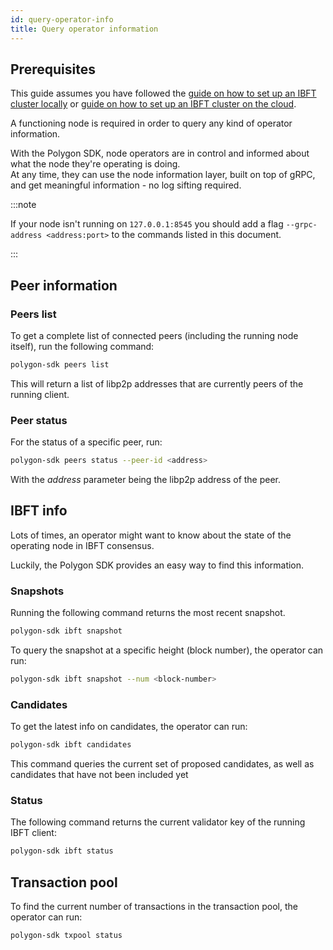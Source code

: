 ```yaml
---
id: query-operator-info
title: Query operator information
---
```


## Prerequisites

This guide assumes you have followed the [guide on how to set up an IBFT cluster locally](/docs/get-started/set-up-ibft-locally) or [guide on how to set up an IBFT cluster on the cloud](/docs/get-started/set-up-ibft-on-the-cloud).

A functioning node is required in order to query any kind of operator information.

With the Polygon SDK, node operators are in control and informed about what the node they're operating is doing.<br />
At any time, they can use the node information layer, built on top of gRPC, and get meaningful information - no log sifting required.

:::note

If your node isn't running on `127.0.0.1:8545` you should add a flag `--grpc-address <address:port>` to the commands listed in this document.

:::

## Peer information

### Peers list

To get a complete list of connected peers (including the running node itself), run the following command:
````bash
polygon-sdk peers list
````

This will return a list of libp2p addresses that are currently peers of the running client.

### Peer status

For the status of a specific peer, run:
````bash
polygon-sdk peers status --peer-id <address>
````
With the *address* parameter being the libp2p address of the peer.

## IBFT info

Lots of times, an operator might want to know about the state of the operating node in IBFT consensus.

Luckily, the Polygon SDK provides an easy way to find this information.

### Snapshots

Running the following command returns the most recent snapshot.
````bash
polygon-sdk ibft snapshot
````
To query the snapshot at a specific height (block number), the operator can run:
````bash
polygon-sdk ibft snapshot --num <block-number>
````

### Candidates

To get the latest info on candidates, the operator can run:
````bash
polygon-sdk ibft candidates
````
This command queries the current set of proposed candidates, as well as candidates that have not been included yet

### Status

The following command returns the current validator key of the running IBFT client:
````bash
polygon-sdk ibft status
````

## Transaction pool

To find the current number of transactions in the transaction pool, the operator can run:
````bash
polygon-sdk txpool status
````
